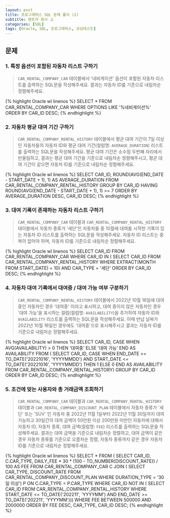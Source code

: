 ```yaml
---
layout: post
title: 프로그래머스 SQL 문제 풀이 (2)
subtitle: 렌트카 회사 上
categories: [SQL]
tags: [Oracle, SQL, 프로그래머스, 코딩테스트]
---
```


## 문제


### 1. 특정 옵션이 포함된 자동차 리스트 구하기

>`CAR_RENTAL_COMPANY_CAR` 테이블에서 '네비게이션' 옵션이 포함된 자동차 리스트를 출력하는 SQL문을 작성해주세요. 결과는 자동차 ID를 기준으로 내림차순 정렬해주세요.

{% highlight Oracle wl linenos %}
SELECT *
FROM CAR_RENTAL_COMPANY_CAR
WHERE OPTIONS LIKE '%네비게이션%'
ORDER BY CAR_ID DESC;
{% endhighlight %}

### 2. 자동차 평균 대여 기간 구하기

>`CAR_RENTAL_COMPANY_RENTAL_HISTORY` 테이블에서 평균 대여 기간이 7일 이상인 자동차들의 자동차 ID와 평균 대여 기간(컬럼명: `AVERAGE_DURATION`) 리스트를 출력하는 SQL문을 작성해주세요. 평균 대여 기간은 소수점 두번째 자리에서 반올림하고, 결과는 평균 대여 기간을 기준으로 내림차순 정렬해주시고, 평균 대여 기간이 같으면 자동차 ID를 기준으로 내림차순 정렬해주세요.

{% highlight Oracle wl linenos %}
SELECT CAR_ID, ROUND(AVG(END_DATE - START_DATE + 1), 1) AS AVERAGE_DURATION
FROM CAR_RENTAL_COMPANY_RENTAL_HISTORY
GROUP BY CAR_ID
HAVING ROUND(AVG(END_DATE - START_DATE + 1), 1) >= 7
ORDER BY AVERAGE_DURATION DESC, CAR_ID DESC;
{% endhighlight %}

### 3. 대여 기록이 존재하는 자동차 리스트 구하기

>`CAR_RENTAL_COMPANY_CAR` 테이블과 `CAR_RENTAL_COMPANY_RENTAL_HISTORY` 테이블에서 자동차 종류가 '세단'인 자동차들 중 10월에 대여를 시작한 기록이 있는 자동차 ID 리스트를 출력하는 SQL문을 작성해주세요. 자동차 ID 리스트는 중복이 없어야 하며, 자동차 ID를 기준으로 내림차순 정렬해주세요.

{% highlight Oracle wl linenos %}
SELECT CAR_ID
FROM CAR_RENTAL_COMPANY_CAR
WHERE CAR_ID IN (
    SELECT CAR_ID
    FROM CAR_RENTAL_COMPANY_RENTAL_HISTORY
    WHERE EXTRACT(MONTH FROM START_DATE) = 10)
    AND CAR_TYPE = '세단'
ORDER BY CAR_ID DESC;
{% endhighlight %}

### 4. 자동차 대여 기록에서 대여중 / 대여 가능 여부 구분하기

>`CAR_RENTAL_COMPANY_RENTAL_HISTORY` 테이블에서 2022년 10월 16일에 대여 중인 자동차인 경우 '대여중' 이라고 표시하고, 대여 중이지 않은 자동차인 경우 '대여 가능'을 표시하는 컬럼(컬럼명: `AVAILABILITY`)을 추가하여 자동차 ID와 `AVAILABILITY` 리스트를 출력하는 SQL문을 작성해주세요. 이때 반납 날짜가 2022년 10월 16일인 경우에도 '대여중'으로 표시해주시고 결과는 자동차 ID를 기준으로 내림차순 정렬해주세요.

{% highlight Oracle wl linenos %}
SELECT CAR_ID,
    CASE
    WHEN AVG(AVAILABILITY) > 0
        THEN '대여중'
    ELSE '대여 가능'
    END AS AVAILABILITY
FROM (
    SELECT CAR_ID,
        CASE
        WHEN END_DATE >= TO_DATE('20221016', 'YYYYMMDD')
        AND START_DATE <= TO_DATE('20221016', 'YYYYMMDD')
            THEN 1
        ELSE 0
        END AS AVAILABILITY
    FROM CAR_RENTAL_COMPANY_RENTAL_HISTORY)
GROUP BY CAR_ID
ORDER BY CAR_ID DESC;
{% endhighlight %}

### 5. 조건에 맞는 사용자와 총 거래금액 조회하기

>`CAR_RENTAL_COMPANY_CAR` 테이블과 `CAR_RENTAL_COMPANY_RENTAL_HISTORY` 테이블과 `CAR_RENTAL_COMPANY_DISCOUNT_PLAN` 테이블에서 자동차 종류가 '세단' 또는 'SUV' 인 자동차 중 2022년 11월 1일부터 2022년 11월 30일까지 대여 가능하고 30일간의 대여 금액이 50만원 이상 200만원 미만인 자동차에 대해서 자동차 ID, 자동차 종류, 대여 금액(컬럼명: `FEE`) 리스트를 출력하는 SQL문을 작성해주세요. 결과는 대여 금액을 기준으로 내림차순 정렬하고, 대여 금액이 같은 경우 자동차 종류를 기준으로 오름차순 정렬, 자동차 종류까지 같은 경우 자동차 ID를 기준으로 내림차순 정렬해주세요.

{% highlight Oracle wl linenos %}
SELECT *
FROM (
    SELECT CAR_ID, C.CAR_TYPE, DAILY_FEE * 30 * (100 - TO_NUMBER(DISCOUNT_RATE)) / 100 AS FEE
    FROM CAR_RENTAL_COMPANY_CAR C
    JOIN (
        SELECT CAR_TYPE, DISCOUNT_RATE
        FROM CAR_RENTAL_COMPANY_DISCOUNT_PLAN
        WHERE DURATION_TYPE = '30일 이상')
        P ON C.CAR_TYPE = P.CAR_TYPE
    WHERE CAR_ID NOT IN (
        SELECT CAR_ID
        FROM CAR_RENTAL_COMPANY_RENTAL_HISTORY
        WHERE START_DATE <= TO_DATE('202211', 'YYYYMM')
            AND END_DATE >= TO_DATE('202211', 'YYYYMM')))
WHERE FEE BETWEEN 500000 AND 2000000
ORDER BY FEE DESC, CAR_TYPE, CAR_ID DESC;
{% endhighlight %}
